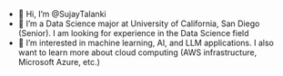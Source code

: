 - 👋 Hi, I’m @SujayTalanki
- 👀 I’m a Data Science major at University of California, San Diego (Senior). I am looking for experience in the Data Science field
- 🌱 I’m interested in machine learning, AI, and LLM applications. I also want to learn more about cloud computing (AWS infrastructure, Microsoft Azure, etc.)
<!---
SujayTalanki/SujayTalanki is a ✨ special ✨ repository because its `README.md` (this file) appears on your GitHub profile.
You can click the Preview link to take a look at your changes.
--->
